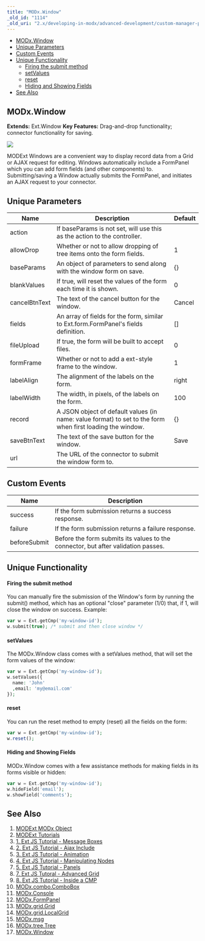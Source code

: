 ```yaml
---
title: "MODx.Window"
_old_id: "1114"
_old_uri: "2.x/developing-in-modx/advanced-development/custom-manager-pages/modext/modx.window"
---
```


- [MODx.Window](#MODx.Window-MODx.Window)
- [Unique Parameters](#MODx.Window-UniqueParameters)
- [Custom Events](#MODx.Window-CustomEvents)
- [Unique Functionality](#MODx.Window-UniqueFunctionality)
  - [Firing the submit method](#MODx.Window-Firingthesubmitmethod)
  - [setValues](#MODx.Window-setValues)
  - [reset](#MODx.Window-reset)
  - [Hiding and Showing Fields](#MODx.Window-HidingandShowingFields)
- [See Also](#MODx.Window-SeeAlso)



## MODx.Window

**Extends:** Ext.Window 
**Key Features:** Drag-and-drop functionality; connector functionality for saving.

![](/download/attachments/18678082/modx-window.png?version=1&modificationDate=1303411582000)

MODExt Windows are a convenient way to display record data from a Grid or AJAX request for editing. Windows automatically include a FormPanel which you can add form fields (and other components) to. Submitting/saving a Window actually submits the FormPanel, and initiates an AJAX request to your connector.

## Unique Parameters

| Name | Description | Default |
|------|-------------|---------|
| action | If baseParams is not set, will use this as the action to the controller. |  |
| allowDrop | Whether or not to allow dropping of tree items onto the form fields. | 1 |
| baseParams | An object of parameters to send along with the window form on save. | {} |
| blankValues | If true, will reset the values of the form each time it is shown. | 0 |
| cancelBtnText | The text of the cancel button for the window. | Cancel |
| fields | An array of fields for the form, similar to Ext.form.FormPanel's fields definition. | \[\] |
| fileUpload | If true, the form will be built to accept files. | 0 |
| formFrame | Whether or not to add a ext-style frame to the window. | 1 |
| labelAlign | The alignment of the labels on the form. | right |
| labelWidth | The width, in pixels, of the labels on the form. | 100 |
| record | A JSON object of default values (in name: value format) to set to the form when first loading the window. | {} |
| saveBtnText | The text of the save button for the window. | Save |
| url | The URL of the connector to submit the window form to. |  |

## Custom Events

| Name | Description |
|------|-------------|
| success | If the form submission returns a success response. |
| failure | If the form submission returns a failure response. |
| beforeSubmit | Before the form submits its values to the connector, but after validation passes. |

## Unique Functionality

#### Firing the submit method

You can manually fire the submission of the Window's form by running the submit() method, which has an optional "close" parameter (1/0) that, if 1, will close the window on success. Example:

``` php 
var w = Ext.getCmp('my-window-id');
w.submit(true); /* submit and then close window */
```

#### setValues

The MODx.Window class comes with a setValues method, that will set the form values of the window:

``` php 
var w = Ext.getCmp('my-window-id');
w.setValues({ 
  name: 'John'
  ,email: 'my@email.com'
});
```

#### reset

You can run the reset method to empty (reset) all the fields on the form:

``` php 
var w = Ext.getCmp('my-window-id');
w.reset();
```

#### Hiding and Showing Fields

MODx.Window comes with a few assistance methods for making fields in its forms visible or hidden:

``` php 
var w = Ext.getCmp('my-window-id');
w.hideField('email');
w.showField('comments');
```

## See Also

1. [MODExt MODx Object](developing-in-modx/advanced-development/custom-manager-pages/modext/modext-modx-object)
2. [MODExt Tutorials](developing-in-modx/advanced-development/custom-manager-pages/modext/modext-tutorials)
  1. [1. Ext JS Tutorial - Message Boxes](developing-in-modx/advanced-development/custom-manager-pages/modext/modext-tutorials/1.-ext-js-tutorial-message-boxes)
  2. [2. Ext JS Tutorial - Ajax Include](developing-in-modx/advanced-development/custom-manager-pages/modext/modext-tutorials/2.-ext-js-tutorial-ajax-include)
  3. [3. Ext JS Tutorial - Animation](developing-in-modx/advanced-development/custom-manager-pages/modext/modext-tutorials/3.-ext-js-tutorial-animation)
  4. [4. Ext JS Tutorial - Manipulating Nodes](developing-in-modx/advanced-development/custom-manager-pages/modext/modext-tutorials/4.-ext-js-tutorial-manipulating-nodes)
  5. [5. Ext JS Tutorial - Panels](developing-in-modx/advanced-development/custom-manager-pages/modext/modext-tutorials/5.-ext-js-tutorial-panels)
  6. [7. Ext JS Tutoral - Advanced Grid](developing-in-modx/advanced-development/custom-manager-pages/modext/modext-tutorials/7.-ext-js-tutoral-advanced-grid)
  7. [8. Ext JS Tutorial - Inside a CMP](developing-in-modx/advanced-development/custom-manager-pages/modext/modext-tutorials/8.-ext-js-tutorial-inside-a-cmp)
3. [MODx.combo.ComboBox](developing-in-modx/advanced-development/custom-manager-pages/modext/modx.combo.combobox)
4. [MODx.Console](developing-in-modx/advanced-development/custom-manager-pages/modext/modx.console)
5. [MODx.FormPanel](developing-in-modx/advanced-development/custom-manager-pages/modext/modx.formpanel)
6. [MODx.grid.Grid](developing-in-modx/advanced-development/custom-manager-pages/modext/modx.grid.grid)
7. [MODx.grid.LocalGrid](developing-in-modx/advanced-development/custom-manager-pages/modext/modx.grid.localgrid)
8. [MODx.msg](developing-in-modx/advanced-development/custom-manager-pages/modext/modx.msg)
9. [MODx.tree.Tree](developing-in-modx/advanced-development/custom-manager-pages/modext/modx.tree.tree)
10. [MODx.Window](developing-in-modx/advanced-development/custom-manager-pages/modext/modx.window)